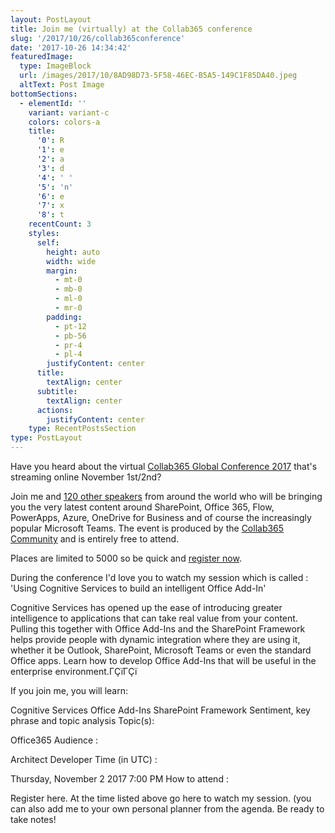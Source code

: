 ```yaml
---
layout: PostLayout
title: Join me (virtually) at the Collab365 conference
slug: '/2017/10/26/collab365conference'
date: '2017-10-26 14:34:42'
featuredImage:
  type: ImageBlock
  url: /images/2017/10/8AD98D73-5F58-46EC-B5A5-149C1F85DA40.jpeg
  altText: Post Image
bottomSections:
  - elementId: ''
    variant: variant-c
    colors: colors-a
    title:
      '0': R
      '1': e
      '2': a
      '3': d
      '4': ' '
      '5': 'n'
      '6': e
      '7': x
      '8': t
    recentCount: 3
    styles:
      self:
        height: auto
        width: wide
        margin:
          - mt-0
          - mb-0
          - ml-0
          - mr-0
        padding:
          - pt-12
          - pb-56
          - pr-4
          - pl-4
        justifyContent: center
      title:
        textAlign: center
      subtitle:
        textAlign: center
      actions:
        justifyContent: center
    type: RecentPostsSection
type: PostLayout
---
```


Have you heard about the virtual [Collab365 Global Conference 2017](https://events.collab365.community/collab365-global-conference-2017/) that's streaming online November 1st/2nd?

Join me and [120 other speakers](https://events.collab365.community/collab365-global-conference-2017/agenda/) from around the world who will be bringing you the very latest content around SharePoint, Office 365, Flow, PowerApps, Azure, OneDrive for Business and of course the increasingly popular Microsoft Teams. The event is produced by the [Collab365 Community](https://collab365.community) and is entirely free to attend.

Places are limited to 5000 so be quick and [register now](https://events.collab365.community/collab365-global-conference-2017/).

During the conference I'd love you to watch my session which is called : 'Using Cognitive Services to build an intelligent Office Add-In'

Cognitive Services has opened up the ease of introducing greater intelligence to applications that can take real value from your content. Pulling this together with Office Add-Ins and the SharePoint Framework helps provide people with dynamic integration where they are using it, whether it be Outlook, SharePoint, Microsoft Teams or even the standard Office apps. Learn how to develop Office Add-Ins that will be useful in the enterprise environment.ΓÇïΓÇï

If you join me, you will learn:

Cognitive Services
Office Add-Ins
SharePoint Framework
Sentiment, key phrase and topic analysis
Topic(s):

Office365
Audience :

Architect
Developer
Time (in UTC) :

Thursday, November 2 2017 7:00 PM
How to attend :

Register here.
At the time listed above go here to watch my session. (you can also add me to your own personal planner from the agenda.
Be ready to take notes!

